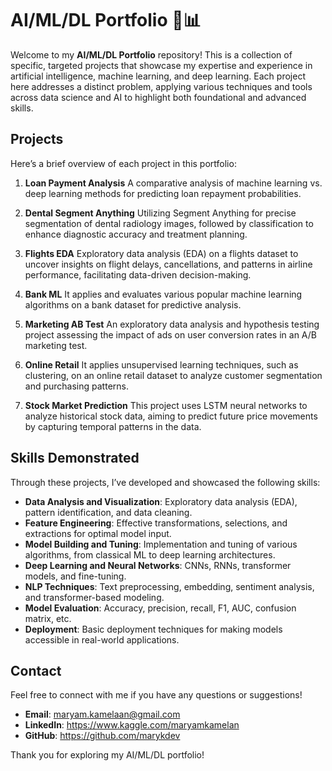 # AI/ML/DL Portfolio 🤖📊

Welcome to my **AI/ML/DL Portfolio** repository! This is a collection of specific, targeted projects that showcase my expertise and experience in artificial intelligence, machine learning,
and deep learning. Each project here addresses a distinct problem, applying various techniques and tools across data science and AI to highlight both foundational and advanced skills.


## Projects

Here’s a brief overview of each project in this portfolio:

1. **Loan Payment Analysis**
    A comparative analysis of machine learning vs. deep learning methods for predicting loan repayment probabilities.

2. **Dental Segment Anything**
    Utilizing Segment Anything for precise segmentation of dental radiology images, followed by classification to enhance diagnostic accuracy and treatment planning.

3. **Flights EDA**
    Exploratory data analysis (EDA) on a flights dataset to uncover insights on flight delays, cancellations, and patterns in airline performance, facilitating data-driven decision-making.

4. **Bank ML**
    It applies and evaluates various popular machine learning algorithms on a bank dataset for predictive analysis.

5. **Marketing AB Test**
    An exploratory data analysis and hypothesis testing project assessing the impact of ads on user conversion rates in an A/B marketing test.

6. **Online Retail**
    It applies unsupervised learning techniques, such as clustering, on an online retail dataset to analyze customer segmentation and purchasing patterns.

7. **Stock Market Prediction**
    This project uses LSTM neural networks to analyze historical stock data, aiming to predict future price movements by capturing temporal patterns in the data.
   

## Skills Demonstrated

Through these projects, I’ve developed and showcased the following skills:

- **Data Analysis and Visualization**: Exploratory data analysis (EDA), pattern identification, and data cleaning.
- **Feature Engineering**: Effective transformations, selections, and extractions for optimal model input.
- **Model Building and Tuning**: Implementation and tuning of various algorithms, from classical ML to deep learning architectures.
- **Deep Learning and Neural Networks**: CNNs, RNNs, transformer models, and fine-tuning.
- **NLP Techniques**: Text preprocessing, embedding, sentiment analysis, and transformer-based modeling.
- **Model Evaluation**: Accuracy, precision, recall, F1, AUC, confusion matrix, etc.
- **Deployment**: Basic deployment techniques for making models accessible in real-world applications.

## Contact

Feel free to connect with me if you have any questions or suggestions!

- **Email**: maryam.kamelaan@gmail.com
- **LinkedIn**: https://www.kaggle.com/maryamkamelan
- **GitHub**: https://github.com/marykdev

Thank you for exploring my AI/ML/DL portfolio!
